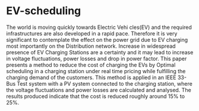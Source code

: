 # EV-scheduling

 The world is moving quickly towards Electric Vehi
 cles(EV) and the required infrastructures are also developed in
 a rapid pace. Therefore it is very significant to contemplate the
 effect on the power grid due to EV charging most importantly on
 the Distribution network. Increase in widespread presence of EV
 Charging Stations are a certainty and it may lead to increase in
 voltage fluctuations, power losses and drop in power factor. This
 paper presents a method to reduce the cost of charging the EVs
 by Optimal scheduling in a charging station under real time
 pricing while fulfilling the charging demand of the customers.
 This method is applied in an IEEE 33-Bus Test system with a
 PV system connected to the charging station, where the voltage
 fluctuations and power losses are calculated and analysed. The
 results produced indicate that the cost is reduced roughly around
 15% to 25%.
